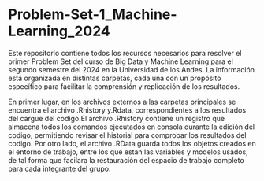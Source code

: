 # Problem-Set-1_Machine-Learning_2024


Este repositorio contiene todos los recursos necesarios para resolver el primer Problem Set del curso  de Big Data y Machine Learning para el segundo semestre del 2024 en la Universidad de los Andes. La información está organizada en distintas carpetas, cada una con un propósito específico para facilitar la comprensión y replicación de los resultados.


En primer lugar, en los archivos externos a las carpetas principales se encuentra el archivo .Rhistory  y.Rdata,  correspondientes a los resultados del cargue del codigo.El archivo .Rhistory contiene un registro que almacena todos los comandos ejecutados en consola durante la edición del codigo, permitiendo revisar el historial para comprobar los resultados del codigo. Por otro lado, el archivo .RData guarda todos los objetos creados en el entorno de trabajo, entre los que estan las variables y modelos usados, de tal forma que facilara la restauración del espacio de trabajo completo para cada integrante del grupo.